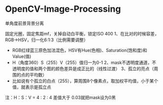 # OpenCV-Image-Processing
单角度前景背景分离

固定光圈，固定焦距mf，关掉自动白平衡，锁定ISO 400
1、在比对的时候容差，RGB->HSV，归一化6:1:3（比例需要调整）
- RGB红绿蓝三原色加法混色，HSV有Hue(色相)、Saturation(饱和度)和Value(值)
- H（角度360）S（255）V（255）值归一为0-1
2、mask不透明度通道，不透明度的值和两个图的颜色差异是成正比的（线性过渡）
3、孤立的亮点（周围的点的平均数）
- 比如说有个孤立的白点（255），算周围8个像素点，取加权平均值，小于某个值，就表示是孤立点

注：H：S：V =  4 : 2 : 4      差值大于 0.03就把mask设为0黑
